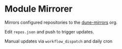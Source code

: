 # Module Mirrorer

Mirrors configured repositories to the [dune-mirrors](https://github.com/dune-mirrors) org.

Edit `repos.json` and push to trigger updates.

Manual updates via `workflow_dispatch` and daily cron

